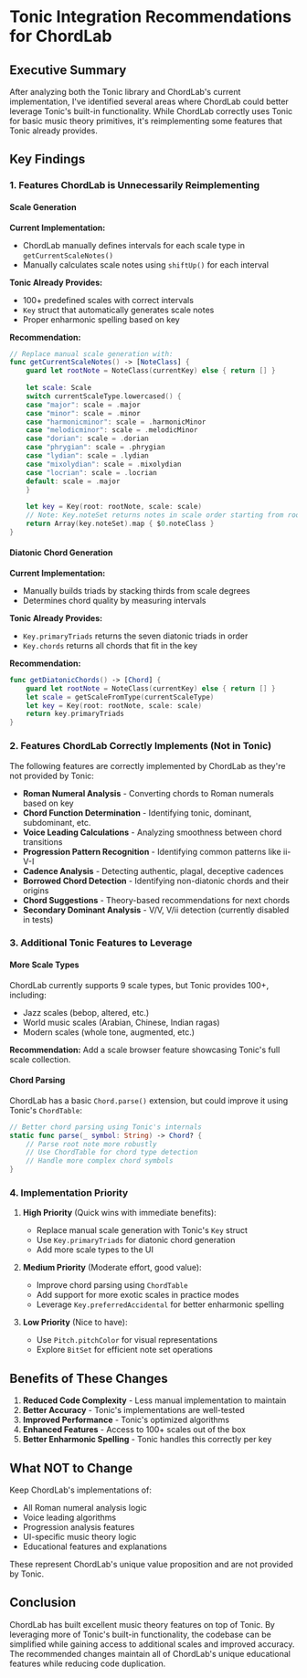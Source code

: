 # Tonic Integration Recommendations for ChordLab

## Executive Summary

After analyzing both the Tonic library and ChordLab's current implementation, I've identified several areas where ChordLab could better leverage Tonic's built-in functionality. While ChordLab correctly uses Tonic for basic music theory primitives, it's reimplementing some features that Tonic already provides.

## Key Findings

### 1. Features ChordLab is Unnecessarily Reimplementing

#### Scale Generation
**Current Implementation:**
- ChordLab manually defines intervals for each scale type in `getCurrentScaleNotes()`
- Manually calculates scale notes using `shiftUp()` for each interval

**Tonic Already Provides:**
- 100+ predefined scales with correct intervals
- `Key` struct that automatically generates scale notes
- Proper enharmonic spelling based on key

**Recommendation:**
```swift
// Replace manual scale generation with:
func getCurrentScaleNotes() -> [NoteClass] {
    guard let rootNote = NoteClass(currentKey) else { return [] }
    
    let scale: Scale
    switch currentScaleType.lowercased() {
    case "major": scale = .major
    case "minor": scale = .minor
    case "harmonicminor": scale = .harmonicMinor
    case "melodicminor": scale = .melodicMinor
    case "dorian": scale = .dorian
    case "phrygian": scale = .phrygian
    case "lydian": scale = .lydian
    case "mixolydian": scale = .mixolydian
    case "locrian": scale = .locrian
    default: scale = .major
    }
    
    let key = Key(root: rootNote, scale: scale)
    // Note: Key.noteSet returns notes in scale order starting from root
    return Array(key.noteSet).map { $0.noteClass }
}
```

#### Diatonic Chord Generation
**Current Implementation:**
- Manually builds triads by stacking thirds from scale degrees
- Determines chord quality by measuring intervals

**Tonic Already Provides:**
- `Key.primaryTriads` returns the seven diatonic triads in order
- `Key.chords` returns all chords that fit in the key

**Recommendation:**
```swift
func getDiatonicChords() -> [Chord] {
    guard let rootNote = NoteClass(currentKey) else { return [] }
    let scale = getScaleFromType(currentScaleType)
    let key = Key(root: rootNote, scale: scale)
    return key.primaryTriads
}
```

### 2. Features ChordLab Correctly Implements (Not in Tonic)

The following features are correctly implemented by ChordLab as they're not provided by Tonic:

- **Roman Numeral Analysis** - Converting chords to Roman numerals based on key
- **Chord Function Determination** - Identifying tonic, dominant, subdominant, etc.
- **Voice Leading Calculations** - Analyzing smoothness between chord transitions
- **Progression Pattern Recognition** - Identifying common patterns like ii-V-I
- **Cadence Analysis** - Detecting authentic, plagal, deceptive cadences
- **Borrowed Chord Detection** - Identifying non-diatonic chords and their origins
- **Chord Suggestions** - Theory-based recommendations for next chords
- **Secondary Dominant Analysis** - V/V, V/ii detection (currently disabled in tests)

### 3. Additional Tonic Features to Leverage

#### More Scale Types
ChordLab currently supports 9 scale types, but Tonic provides 100+, including:
- Jazz scales (bebop, altered, etc.)
- World music scales (Arabian, Chinese, Indian ragas)
- Modern scales (whole tone, augmented, etc.)

**Recommendation:** Add a scale browser feature showcasing Tonic's full scale collection.

#### Chord Parsing
ChordLab has a basic `Chord.parse()` extension, but could improve it using Tonic's `ChordTable`:
```swift
// Better chord parsing using Tonic's internals
static func parse(_ symbol: String) -> Chord? {
    // Parse root note more robustly
    // Use ChordTable for chord type detection
    // Handle more complex chord symbols
}
```

### 4. Implementation Priority

1. **High Priority** (Quick wins with immediate benefits):
   - Replace manual scale generation with Tonic's `Key` struct
   - Use `Key.primaryTriads` for diatonic chord generation
   - Add more scale types to the UI

2. **Medium Priority** (Moderate effort, good value):
   - Improve chord parsing using `ChordTable`
   - Add support for more exotic scales in practice modes
   - Leverage `Key.preferredAccidental` for better enharmonic spelling

3. **Low Priority** (Nice to have):
   - Use `Pitch.pitchColor` for visual representations
   - Explore `BitSet` for efficient note set operations

## Benefits of These Changes

1. **Reduced Code Complexity** - Less manual implementation to maintain
2. **Better Accuracy** - Tonic's implementations are well-tested
3. **Improved Performance** - Tonic's optimized algorithms
4. **Enhanced Features** - Access to 100+ scales out of the box
5. **Better Enharmonic Spelling** - Tonic handles this correctly per key

## What NOT to Change

Keep ChordLab's implementations of:
- All Roman numeral analysis logic
- Voice leading algorithms
- Progression analysis features
- UI-specific music theory logic
- Educational features and explanations

These represent ChordLab's unique value proposition and are not provided by Tonic.

## Conclusion

ChordLab has built excellent music theory features on top of Tonic. By leveraging more of Tonic's built-in functionality, the codebase can be simplified while gaining access to additional scales and improved accuracy. The recommended changes maintain all of ChordLab's unique educational features while reducing code duplication.